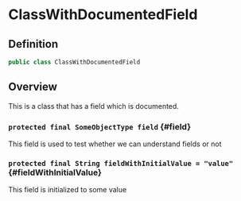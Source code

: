 # ClassWithDocumentedField

## Definition

```java
public class ClassWithDocumentedField
```

## Overview

This is a class that has a field which is documented.

### `protected final SomeObjectType field` {#field}

This field is used to test whether we can understand fields or not

### `protected final String fieldWithInitialValue = "value"` {#fieldWithInitialValue}

This field is initialized to some value

